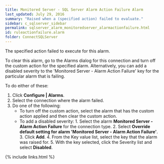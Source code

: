 ```yaml
---
title: ﻿Monitored Server - SQL Server Alarm Action Failure Alarm
last_updated: July 29, 2016
summary: "Raised when a (specified action) failed to evaluate."
sidebar: c_sqlserver_sidebar
permalink: sqlserver_alarm_monitoredserver_alarmactionfailure.html
id: ruleactionfailure.alarm
folder: ConnectSQLServer
---
```



The specified action failed to execute for this alarm.

To clear this alarm, go to the Alarms dialog for this connection and turn off the custom action for the specified alarm. Alternatively, you can add a disabled severity to the 'Monitored Server - Alarm Action Failure' key for the particular alarm that is failing.

To do either of these:

1. Click **Configure \| Alarms**.
2. Select the connection where the alarm failed.
3. Do one of the following:
     * To turn off the custom action, select the alarm that has the custom action applied and then clear the custom action.
     * To add a disabled severity:
            1. Select the alarm **Monitored Server - Alarm Action Failure** for the connection type.
            2. Select **Override default setting for alarm 'Monitored Server - Alarm Action Failure'**.
            3. Click **Add**.
            4. From the Key value list, select the key that the alarm was raised for.
            5. With the key selected, click the Severity list and select <strong>Disabled</strong>.

{% include links.html %}
